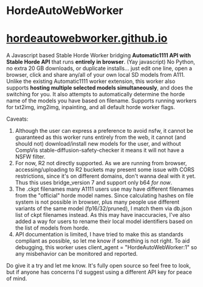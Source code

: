 # HordeAutoWebWorker
# [hordeautowebworker.github.io](https://hordeautowebworker.github.io)

A Javascript based Stable Horde Worker bridging **Automatic1111 API with Stable Horde API** that runs **entirely in browser**. (Yay javascript)
No Python, no extra 20 GB downloads, or duplicate installs... just edit one line, open a browser, click and share any/all of your own local SD models from A111.
Unlike the existing Automatic1111 worker extension, this worker also supports **hosting multiple selected models simultaneously**, and does the switching for you. 
It also attempts to automatically determine the horde name of the models you have based on filename.
Supports running workers for txt2img, img2img, inpainting, and all default horde worker flags.

Caveats: 
1. Although the user can express a preference to avoid nsfw, it cannot be guaranteed as this worker runs entirely from the web, it cannot (and should not) download/install new models for the user, and without CompVis stable-diffusion-safety-checker it means it will not have a NSFW filter. 
2. For now, R2 not directly supported. As we are running from browser, accessing/uploading to R2 buckets may present some issue with CORS restrictions, since it's on different domains, don't wanna deal with it yet. Thus this uses bridge_version 7 and support only b64 *for now*.  
3. The .ckpt filenames many A1111 users use may have different filenames from the "official" horde model names. Since calculating hashes on file system is not possible in browser, plus many people use different variants of the same model (fp16/32/pruned), I match them via db.json list of ckpt filenames instead. As this may have inaccuracies, I've also added a way for users to rename their local model identifiers based on the list of models from horde.
4. API documentation is limited, I have tried to make this as standards compliant as possible, so let me know if something is not right. To aid debugging, this worker uses client_agent = "HordeAutoWebWorker:1" so any misbehavior can be monitored and reported.

Do give it a try and let me know. It's fully open source so feel free to look, but if anyone has concerns I'd suggest using a different API key for peace of mind.
